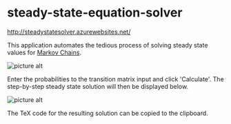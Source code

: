# steady-state-equation-solver

http://steadystatesolver.azurewebsites.net/

This application automates the tedious process of solving steady state values for [Markov Chains](https://en.wikipedia.org/wiki/Markov_chain).

![picture alt](https://i.imgur.com/QyASbrd.png "Example")

Enter the probabilities to the transition matrix input and click 'Calculate'. The step-by-step steady state solution will then be displayed below.

![picture alt](https://i.imgur.com/iSjdwST.png "TeX")

The TeX code for the resulting solution can be copied to the clipboard.
